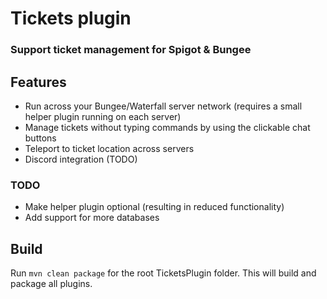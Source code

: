 # Tickets plugin
### Support ticket management for Spigot & Bungee

## Features
* Run across your Bungee/Waterfall server network (requires a small helper plugin running on each server)
* Manage tickets without typing commands by using the clickable chat buttons
* Teleport to ticket location across servers
* Discord integration (TODO)

### TODO
* Make helper plugin optional (resulting in reduced functionality)
* Add support for more databases

## Build

Run `mvn clean package` for the root TicketsPlugin folder. This will build and package all plugins.